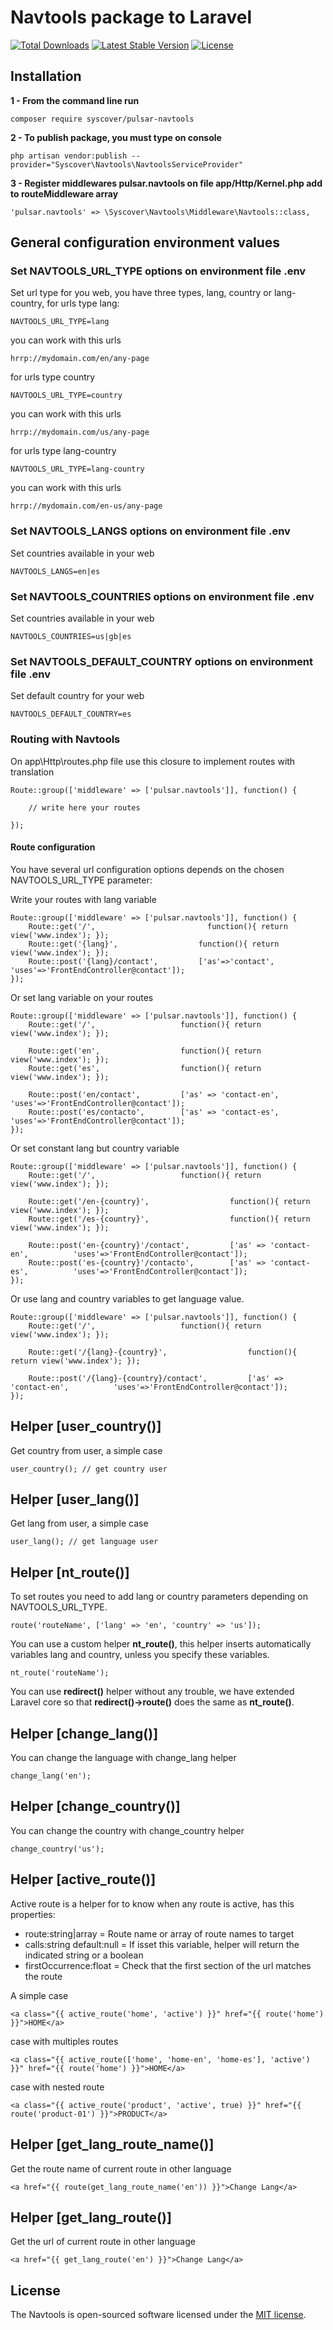# Navtools package to Laravel

<a href="https://packagist.org/packages/syscover/pulsar-navtools"><img src="https://poser.pugx.org/syscover/pulsar-navtools/downloads" alt="Total Downloads"></a>
<a href="https://packagist.org/packages/syscover/pulsar-navtools"><img src="https://poser.pugx.org/syscover/pulsar-navtools/v/stable.svg" alt="Latest Stable Version"></a>
<a href="https://packagist.org/packages/syscover/pulsar-navtools"><img src="https://poser.pugx.org/syscover/pulsar-navtools/license.svg" alt="License"></a>

## Installation

**1 - From the command line run**
```
composer require syscover/pulsar-navtools
```

**2 - To publish package, you must type on console**
```
php artisan vendor:publish --provider="Syscover\Navtools\NavtoolsServiceProvider"
```

**3 - Register middlewares pulsar.navtools on file app/Http/Kernel.php add to routeMiddleware array**
```
'pulsar.navtools' => \Syscover\Navtools\Middleware\Navtools::class,
```


## General configuration environment values

### Set NAVTOOLS_URL_TYPE options on environment file .env
Set url type for you web, you have three types, lang, country or lang-country, for urls type lang:
```
NAVTOOLS_URL_TYPE=lang
```
you can work with this urls
```
hrrp://mydomain.com/en/any-page
```

for urls type country
```
NAVTOOLS_URL_TYPE=country
```
you can work with this urls
```
hrrp://mydomain.com/us/any-page
```

for urls type lang-country
```
NAVTOOLS_URL_TYPE=lang-country
```
you can work with this urls
```
hrrp://mydomain.com/en-us/any-page
```


### Set NAVTOOLS_LANGS options on environment file .env
Set countries available in your web
```
NAVTOOLS_LANGS=en|es
```


### Set NAVTOOLS_COUNTRIES options on environment file .env
Set countries available in your web
```
NAVTOOLS_COUNTRIES=us|gb|es
```


### Set NAVTOOLS_DEFAULT_COUNTRY options on environment file .env
Set default country for your web
```
NAVTOOLS_DEFAULT_COUNTRY=es
```


### Routing with Navtools
On app\Http\routes.php file use this closure to implement routes with translation

```
Route::group(['middleware' => ['pulsar.navtools']], function() {

    // write here your routes

});

```

#### Route configuration

You have several url configuration options depends on the chosen NAVTOOLS_URL_TYPE parameter:

Write your routes with lang variable

```
Route::group(['middleware' => ['pulsar.navtools']], function() {
    Route::get('/',                         function(){ return view('www.index'); });
    Route::get('{lang}',                  function(){ return view('www.index'); });
    Route::post('{lang}/contact',         ['as'=>'contact',  'uses'=>'FrontEndController@contact']);
});

```

Or set lang variable on your routes

```
Route::group(['middleware' => ['pulsar.navtools']], function() {
    Route::get('/',                   function(){ return view('www.index'); });

    Route::get('en',                  function(){ return view('www.index'); });
    Route::get('es',                  function(){ return view('www.index'); });

    Route::post('en/contact',         ['as' => 'contact-en',          'uses'=>'FrontEndController@contact']);
    Route::post('es/contacto',        ['as' => 'contact-es',          'uses'=>'FrontEndController@contact']);
});

```

Or set constant lang but country variable

```
Route::group(['middleware' => ['pulsar.navtools']], function() {
    Route::get('/',                   function(){ return view('www.index'); });

    Route::get('/en-{country}',                  function(){ return view('www.index'); });
    Route::get('/es-{country}',                  function(){ return view('www.index'); });

    Route::post('en-{country}'/contact',         ['as' => 'contact-en',          'uses'=>'FrontEndController@contact']);
    Route::post('es-{country}'/contacto',        ['as' => 'contact-es',          'uses'=>'FrontEndController@contact']);
});

```

Or use lang and country variables to get language value.

```
Route::group(['middleware' => ['pulsar.navtools']], function() {
    Route::get('/',                   function(){ return view('www.index'); });

    Route::get('/{lang}-{country}',                  function(){ return view('www.index'); });

    Route::post('/{lang}-{country}/contact',         ['as' => 'contact-en',          'uses'=>'FrontEndController@contact']);
});

```

## Helper [user_country()]
Get country from user, a simple case
```
user_country(); // get country user
```

## Helper [user_lang()]
Get lang from user, a simple case
```
user_lang(); // get language user
```

## Helper [nt_route()]
To set routes you need to add lang or country parameters depending on NAVTOOLS_URL_TYPE.
```
route('routeName', ['lang' => 'en', 'country' => 'us']);
```

You can use a custom helper **nt_route()**, this helper inserts automatically variables lang and country, unless you specify these variables.
```
nt_route('routeName');
```

You can use **redirect()** helper without any trouble, we have extended Laravel core so that **redirect()->route()** does the same as **nt_route()**.


## Helper [change_lang()]
You can change the language with change_lang helper
```
change_lang('en');
```

## Helper [change_country()]
You can change the country with change_country helper
```
change_country('us');
```

## Helper [active_route()]
Active route is a helper for to know when any route is active, has this properties:
* route:string|array = Route name or array of route names to target
* calls:string default:null = If isset this variable, helper will return the indicated string or a boolean
* firstOccurrence:float = Check that the first section of the url matches the route
 
A simple case
```
<a class="{{ active_route('home', 'active') }}" href="{{ route('home') }}">HOME</a>
```
case with multiples routes
```
<a class="{{ active_route(['home', 'home-en', 'home-es'], 'active') }}" href="{{ route('home') }}">HOME</a>
```
case with nested route
```
<a class="{{ active_route('product', 'active', true) }}" href="{{ route('product-01') }}">PRODUCT</a>
```

## Helper [get_lang_route_name()]
Get the route name of current route in other language
```
<a href="{{ route(get_lang_route_name('en')) }}">Change Lang</a>
```

## Helper [get_lang_route()]
Get the url of current route in other language
```
<a href="{{ get_lang_route('en') }}">Change Lang</a>
```


## License

The Navtools is open-sourced software licensed under the [MIT license](http://opensource.org/licenses/MIT).